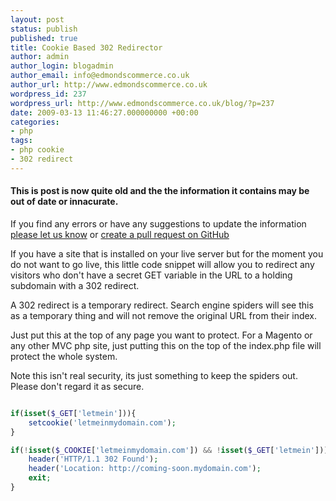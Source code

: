 ```yaml
---
layout: post
status: publish
published: true
title: Cookie Based 302 Redirector
author: admin
author_login: blogadmin
author_email: info@edmondscommerce.co.uk
author_url: http://www.edmondscommerce.co.uk
wordpress_id: 237
wordpress_url: http://www.edmondscommerce.co.uk/blog/?p=237
date: 2009-03-13 11:46:27.000000000 +00:00
categories:
- php
tags:
- php cookie
- 302 redirect
---
```

<div class="oldpost"><h4>This is post is now quite old and the the information it contains may be out of date or innacurate.</h4>
<p>
If you find any errors or have any suggestions to update the information <a href="http://edmondscommerce.github.io/contact-us/index.html">please let us know</a>
or <a href="https://github.com/edmondscommerce/edmondscommerce.github.io">create a pull request on GitHub</a>
</p>
</div>
If you have a site that is installed on your live server but for the moment you do not want to go live, this little code snippet will allow you to redirect any visitors who don't have a secret GET variable in the URL to a holding subdomain with a 302 redirect.

A 302 redirect is a temporary redirect. Search engine spiders will see this as a temporary thing and will not remove the original URL from their index.

Just put this at the top of any page you want to protect. For a Magento or any other MVC php site, just putting this on the top of the index.php file will protect the whole system.

Note this isn't real security, its just something to keep the spiders out. Please don't regard it as secure.

```php

if(isset($_GET['letmein'])){
	setcookie('letmeinmydomain.com');
}

if(!isset($_COOKIE['letmeinmydomain.com']) && !isset($_GET['letmein'])){
	header('HTTP/1.1 302 Found');
	header('Location: http://coming-soon.mydomain.com');
	exit;
}

``` 
